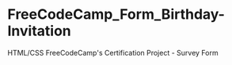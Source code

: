 # FreeCodeCamp_Form_Birthday-Invitation
HTML/CSS FreeCodeCamp's Certification Project - Survey Form 
